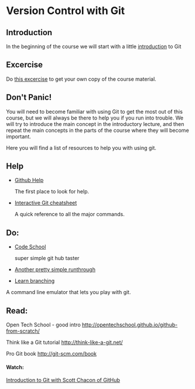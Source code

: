 # Version Control with Git

## Introduction

In the beginning of the course we will start with a little [introduction](https://github.com/fugufisch/hu_bp_python_course/blob/master/01_git/git_intro.md) to Git

## Excercise

Do [this excercise](https://github.com/fugufisch/hu_bp_python_course/blob/master/01_git/git_exercise.md) to get your own copy of the course material.

## Don't Panic!
You will need to become familiar with using Git to get the most out of this course, but we will always be there to help you if you run into  trouble. We will try to introduce the main concept in the introductory lecture, and then repeat the main concepts in the parts of the course where they will become important.

Here you will find a list of resources to help you with using git. 

## Help

- [Github Help](https://help.github.com/)

  The first place to look for help.

- [Interactive Git cheatsheet](http://www.ndpsoftware.com/git-cheatsheet.html#loc=workspace;)

  A quick reference to all the major commands.


## Do:
 - [Code School](https://www.codeschool.com/courses/try-git) 
 
   super simple git hub taster

 - [Another pretty simple runthrough](http://pcottle.github.io/learnGitBranching)
 - [Learn branching](https://pcottle.github.io/learnGitBranching/)

  A command line emulator that lets you play with git.


## Read:
Open Tech School - good intro http://opentechschool.github.io/github-from-scratch/

Think like a Git tutorial http://think-like-a-git.net/

Pro Git book http://git-scm.com/book

#### Watch:
[Introduction to Git with Scott Chacon of GitHub](https://www.youtube.com/watch?v=ZDR433b0HJY)
